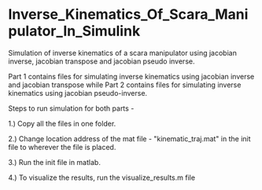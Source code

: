 # Inverse_Kinematics_Of_Scara_Manipulator_In_Simulink

Simulation of inverse kinematics of a scara manipulator using jacobian inverse, jacobian transpose and jacobian pseudo inverse.

Part 1 contains files for simulating inverse kinematics using jacobian inverse and jacobian transpose while Part 2 contains files
for simulating inverse kinematics using jacobian pseudo-inverse.

Steps to run simulation for both parts - 

1.) Copy all the files in one folder.

2.) Change location address of the mat file - "kinematic_traj.mat" in the init file to wherever the file is placed.

3.) Run the init file in matlab.

4.) To visualize the results, run the visualize_results.m file
